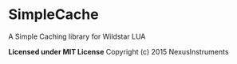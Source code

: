 # SimpleCache
A Simple Caching library for Wildstar LUA

**Licensed under MIT License**
Copyright (c) 2015 NexusInstruments
